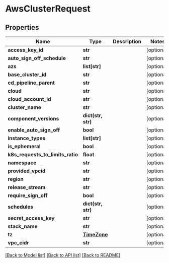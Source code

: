 # AwsClusterRequest

## Properties
Name | Type | Description | Notes
------------ | ------------- | ------------- | -------------
**access_key_id** | **str** |  | [optional] 
**auto_sign_off_schedule** | **str** |  | [optional] 
**azs** | **list[str]** |  | [optional] 
**base_cluster_id** | **str** |  | [optional] 
**cd_pipeline_parent** | **str** |  | [optional] 
**cloud** | **str** |  | [optional] 
**cloud_account_id** | **str** |  | [optional] 
**cluster_name** | **str** |  | [optional] 
**component_versions** | **dict(str, str)** |  | [optional] 
**enable_auto_sign_off** | **bool** |  | [optional] 
**instance_types** | **list[str]** |  | [optional] 
**is_ephemeral** | **bool** |  | [optional] 
**k8s_requests_to_limits_ratio** | **float** |  | [optional] 
**namespace** | **str** |  | [optional] 
**provided_vpcid** | **str** |  | [optional] 
**region** | **str** |  | [optional] 
**release_stream** | **str** |  | [optional] 
**require_sign_off** | **bool** |  | [optional] 
**schedules** | **dict(str, str)** |  | [optional] 
**secret_access_key** | **str** |  | [optional] 
**stack_name** | **str** |  | [optional] 
**tz** | [**TimeZone**](TimeZone.md) |  | [optional] 
**vpc_cidr** | **str** |  | [optional] 

[[Back to Model list]](../README.md#documentation-for-models) [[Back to API list]](../README.md#documentation-for-api-endpoints) [[Back to README]](../README.md)

